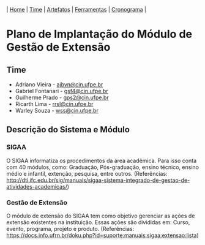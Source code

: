 | [Home](https://github.com/ricarthlima/plano_impantacao_extensao) | [Time](https://github.com/ricarthlima/plano_impantacao_extensao#time) | [Artefatos](https://github.com/ricarthlima/plano_impantacao_extensao/blob/master/pages/artefatos.md) | [Ferramentas](https://github.com/ricarthlima/plano_impantacao_extensao/blob/master/pages/ferramentas.md) | [Cronograma](https://github.com/ricarthlima/plano_impantacao_extensao/blob/master/pages/cronograma.md) |

# Plano de Implantação do Módulo de Gestão de Extensão

## Time
- Adriano Vieira - <ajbvn@cin.ufpe.br>
- Gabriel Fontanari - <gsf4@cin.ufpe.br>
- Guilherme Prado - <gps2@cin.ufpe.br>
- Ricarth Lima - <rrsl@cin.ufpe.br>
- Warley Souza - <wss@cin.ufpe.br>

## Descrição do Sistema e Módulo
### SIGAA
  O SIGAA informatiza os procedimentos da área acadêmica. Para isso conta com 40 módulos, como: Graduação, Pós-graduação, ensino técnico, ensino médio e infantil, extenção, pesquisa, entre outros.
(Referências: http://dti.ifc.edu.br/sig/manuais/sigaa-sistema-integrado-de-gestao-de-atividades-academicas/)
### Gestão de Extensão
O módulo de extensão do SIGAA tem como objetivo gerenciar as ações de extensão existentes na instituição. Essas ações são divididas em: Curso, evento, programa, projeto e produto.
(Referências: https://docs.info.ufrn.br/doku.php?id=suporte:manuais:sigaa:extensao:lista)
